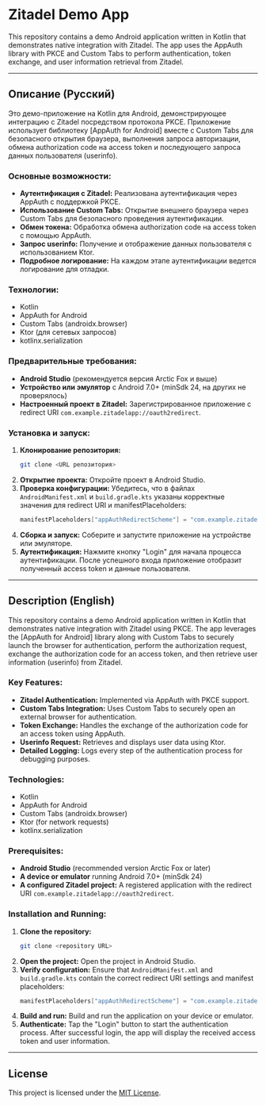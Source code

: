 # Zitadel Demo App

This repository contains a demo Android application written in Kotlin that demonstrates native
integration with Zitadel. The app uses the AppAuth library with PKCE and Custom Tabs to perform
authentication, token exchange, and user information retrieval from Zitadel.

---

## Описание (Русский)

Это демо-приложение на Kotlin для Android, демонстрирующее интеграцию с Zitadel посредством
протокола PKCE. Приложение использует библиотеку [AppAuth for Android] вместе с Custom Tabs для
безопасного открытия браузера, выполнения запроса авторизации, обмена authorization code на access
token и последующего запроса данных пользователя (userinfo).

### Основные возможности:

- **Аутентификация с Zitadel:** Реализована аутентификация через AppAuth с поддержкой PKCE.
- **Использование Custom Tabs:** Открытие внешнего браузера через Custom Tabs для безопасного
  проведения аутентификации.
- **Обмен токена:** Обработка обмена authorization code на access token с помощью AppAuth.
- **Запрос userinfo:** Получение и отображение данных пользователя с использованием Ktor.
- **Подробное логирование:** На каждом этапе аутентификации ведется логирование для отладки.

### Технологии:

- Kotlin
- AppAuth for Android
- Custom Tabs (androidx.browser)
- Ktor (для сетевых запросов)
- kotlinx.serialization

### Предварительные требования:

- **Android Studio** (рекомендуется версия Arctic Fox и выше)
- **Устройство или эмулятор** с Android 7.0+ (minSdk 24, на других не проверялось)
- **Настроенный проект в Zitadel:** Зарегистрированное приложение с redirect
  URI `com.example.zitadelapp://oauth2redirect`.

### Установка и запуск:

1. **Клонирование репозитория:**
   ```bash
   git clone <URL репозитория>
   ```
2. **Открытие проекта:** Откройте проект в Android Studio.
3. **Проверка конфигурации:** Убедитесь, что в файлах `AndroidManifest.xml` и `build.gradle.kts`
   указаны корректные значения для redirect URI и manifestPlaceholders:
   ```kotlin
   manifestPlaceholders["appAuthRedirectScheme"] = "com.example.zitadelapp"
   ```
4. **Сборка и запуск:** Соберите и запустите приложение на устройстве или эмуляторе.
5. **Аутентификация:** Нажмите кнопку "Login" для начала процесса аутентификации. После успешного
   входа приложение отобразит полученный access token и данные пользователя.

---

## Description (English)

This repository contains a demo Android application written in Kotlin that demonstrates native
integration with Zitadel using PKCE. The app leverages the [AppAuth for Android] library along with
Custom Tabs to securely launch the browser for authentication, perform the authorization request,
exchange the authorization code for an access token, and then retrieve user information (userinfo)
from Zitadel.

### Key Features:

- **Zitadel Authentication:** Implemented via AppAuth with PKCE support.
- **Custom Tabs Integration:** Uses Custom Tabs to securely open an external browser for
  authentication.
- **Token Exchange:** Handles the exchange of the authorization code for an access token using
  AppAuth.
- **Userinfo Request:** Retrieves and displays user data using Ktor.
- **Detailed Logging:** Logs every step of the authentication process for debugging purposes.

### Technologies:

- Kotlin
- AppAuth for Android
- Custom Tabs (androidx.browser)
- Ktor (for network requests)
- kotlinx.serialization

### Prerequisites:

- **Android Studio** (recommended version Arctic Fox or later)
- **A device or emulator** running Android 7.0+ (minSdk 24)
- **A configured Zitadel project:** A registered application with the redirect
  URI `com.example.zitadelapp://oauth2redirect`.

### Installation and Running:

1. **Clone the repository:**
   ```bash
   git clone <repository URL>
   ```
2. **Open the project:** Open the project in Android Studio.
3. **Verify configuration:** Ensure that `AndroidManifest.xml` and `build.gradle.kts` contain the
   correct redirect URI settings and manifest placeholders:
   ```kotlin
   manifestPlaceholders["appAuthRedirectScheme"] = "com.example.zitadelapp"
   ```
4. **Build and run:** Build and run the application on your device or emulator.
5. **Authenticate:** Tap the "Login" button to start the authentication process. After successful
   login, the app will display the received access token and user information.

---

## License

This project is licensed under the [MIT License](LICENSE).